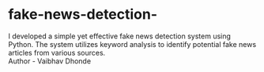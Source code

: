 # fake-news-detection-
I developed a simple yet effective fake news detection system using Python. The system utilizes keyword analysis to identify potential fake news articles from various sources.
<br>
Author - Vaibhav Dhonde
